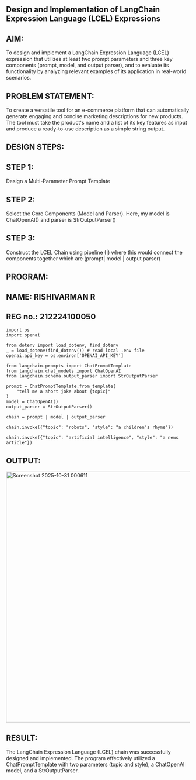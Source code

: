 ## Design and Implementation of LangChain Expression Language (LCEL) Expressions

## AIM:
To design and implement a LangChain Expression Language (LCEL) expression that utilizes at least two prompt parameters and three key components (prompt, model, and output parser), and to evaluate its functionality by analyzing relevant examples of its application in real-world scenarios.

## PROBLEM STATEMENT:
To create a versatile tool for an e-commerce platform that can automatically generate engaging and concise marketing descriptions for new products. The tool must take the product's name and a list of its key features as input and produce a ready-to-use description as a simple string output.

## DESIGN STEPS:

## STEP 1:
 Design a Multi-Parameter Prompt Template

## STEP 2:
Select the Core Components (Model and Parser). Here, my model is ChatOpenAI() and parser is StrOutputParser()

## STEP 3:
Construct the LCEL Chain using pipeline (|) where this would connect the components together which are (prompt| model | output parser) 

## PROGRAM:
## NAME: RISHIVARMAN R
## REG no.: 212224100050
```
import os
import openai

from dotenv import load_dotenv, find_dotenv
_ = load_dotenv(find_dotenv()) # read local .env file
openai.api_key = os.environ['OPENAI_API_KEY']
```
```
from langchain.prompts import ChatPromptTemplate
from langchain.chat_models import ChatOpenAI
from langchain.schema.output_parser import StrOutputParser
```
```
prompt = ChatPromptTemplate.from_template(
    "tell me a short joke about {topic}"
)
model = ChatOpenAI()
output_parser = StrOutputParser()
```
```
chain = prompt | model | output_parser
```
```
chain.invoke({"topic": "robots", "style": "a children's rhyme"})
```
```
chain.invoke({"topic": "artificial intelligence", "style": "a news article"})
```

## OUTPUT:

<img width="1340" height="686" alt="Screenshot 2025-10-31 000611" src="https://github.com/user-attachments/assets/0eaec81c-9ea9-4b57-b5b9-50deedff3b18" />


## RESULT:
The LangChain Expression Language (LCEL) chain was successfully designed and implemented. The program effectively utilized a ChatPromptTemplate with two parameters (topic and style), a ChatOpenAI model, and a StrOutputParser. 
